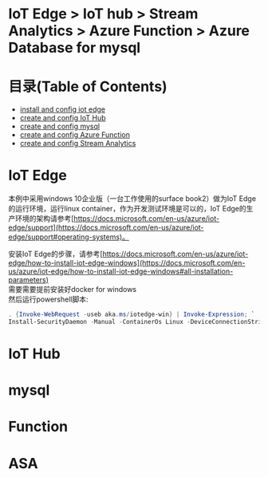 # IoT Edge > IoT hub > Stream Analytics > Azure Function > Azure Database for mysql

# 目录(Table of Contents)
* [install and config iot edge](#IoT-Edge)
* [create and config IoT Hub](#IoT-Hub)
* [create and config mysql](#mysql)
* [create and config Azure Function](#Function)
* [create and config Stream Analytics](#ASA)





# IoT Edge
本例中采用windows 10企业版（一台工作使用的surface book2）做为IoT Edge的运行环境，运行linux container，作为开发测试环境是可以的，IoT Edge的生产环境的架构请参考[https://docs.microsoft.com/en-us/azure/iot-edge/support](https://docs.microsoft.com/en-us/azure/iot-edge/support#operating-systems)。

安装IoT Edge的步骤，请参考[https://docs.microsoft.com/en-us/azure/iot-edge/how-to-install-iot-edge-windows](https://docs.microsoft.com/en-us/azure/iot-edge/how-to-install-iot-edge-windows#all-installation-parameters)  
需要需要提前安装好docker for windows  
然后运行powershell脚本:
```PowerShell
. {Invoke-WebRequest -useb aka.ms/iotedge-win} | Invoke-Expression; `
Install-SecurityDaemon -Manual -ContainerOs Linux -DeviceConnectionString 'HostName=<your iothub hostname>;DeviceId=win10edge;SharedAccessKey=<your key>'
```
# IoT Hub

# mysql

# Function

# ASA